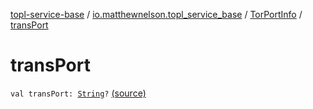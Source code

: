 [topl-service-base](../../index.md) / [io.matthewnelson.topl_service_base](../index.md) / [TorPortInfo](index.md) / [transPort](./trans-port.md)

# transPort

`val transPort: `[`String`](https://kotlinlang.org/api/latest/jvm/stdlib/kotlin/-string/index.html)`?` [(source)](https://github.com/05nelsonm/TorOnionProxyLibrary-Android/blob/master/topl-service-base/src/main/java/io/matthewnelson/topl_service_base/TorPortInfo.kt#L90)